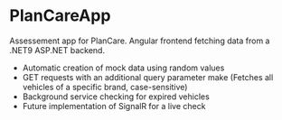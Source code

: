 # PlanCareApp

Assessement app for PlanCare. Angular frontend fetching data from a .NET9 ASP.NET backend.

- Automatic creation of mock data using random values
- GET requests with an additional query parameter make (Fetches all vehicles of a specific brand, case-sensitive)
- Background service checking for expired vehicles
- Future implementation of SignalR for a live check
